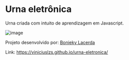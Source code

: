 # Urna eletrônica

Urna criada com intuito de aprendizagem em Javascript.

![image](https://user-images.githubusercontent.com/99357388/159946074-a517ccff-2aa7-4a7d-948b-b1c4cac26cce.png)

Projeto desenvolvido por:
<a href='https://www.youtube.com/channel/UCw9mYSlqKRXI6l4vH-tAYpQ'>Bonieky Lacerda</a>

Link: https://viniciuslzs.github.io/urna-eletronica/
